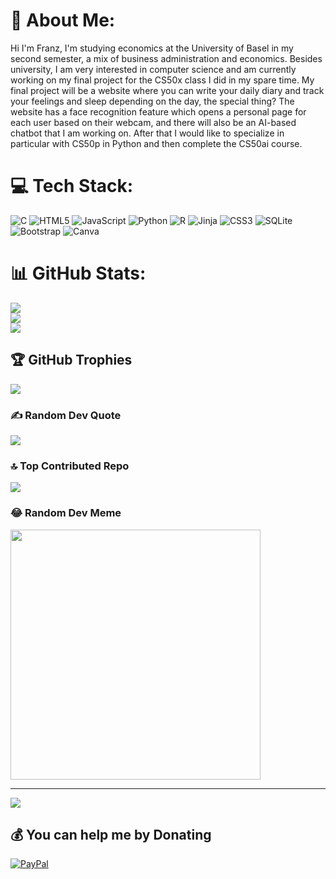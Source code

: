 # 💫 About Me:
Hi I'm Franz, I'm studying economics at the University of Basel in my second semester, a mix of business administration and economics. Besides university, I am very interested in computer science and am currently working on my final project for the CS50x class I did in my spare time. My final project will be a website where you can write your daily diary and track your feelings and sleep depending on the day, the special thing? The website has a face recognition feature which opens a personal page for each user based on their webcam, and there will also be an AI-based chatbot that I am working on. After that I would like to specialize in particular with CS50p in Python and then complete the CS50ai course.


# 💻 Tech Stack:
![C](https://img.shields.io/badge/c-%2300599C.svg?style=for-the-badge&logo=c&logoColor=white) ![HTML5](https://img.shields.io/badge/html5-%23E34F26.svg?style=for-the-badge&logo=html5&logoColor=white) ![JavaScript](https://img.shields.io/badge/javascript-%23323330.svg?style=for-the-badge&logo=javascript&logoColor=%23F7DF1E) ![Python](https://img.shields.io/badge/python-3670A0?style=for-the-badge&logo=python&logoColor=ffdd54) ![R](https://img.shields.io/badge/r-%23276DC3.svg?style=for-the-badge&logo=r&logoColor=white) ![Jinja](https://img.shields.io/badge/jinja-white.svg?style=for-the-badge&logo=jinja&logoColor=black) ![CSS3](https://img.shields.io/badge/css3-%231572B6.svg?style=for-the-badge&logo=css3&logoColor=white) ![SQLite](https://img.shields.io/badge/sqlite-%2307405e.svg?style=for-the-badge&logo=sqlite&logoColor=white) ![Bootstrap](https://img.shields.io/badge/bootstrap-%238511FA.svg?style=for-the-badge&logo=bootstrap&logoColor=white) ![Canva](https://img.shields.io/badge/Canva-%2300C4CC.svg?style=for-the-badge&logo=Canva&logoColor=white)
# 📊 GitHub Stats:
![](https://github-readme-stats.vercel.app/api?username=BadOOOFra&theme=gotham&hide_border=false&include_all_commits=false&count_private=false)<br/>
![](https://github-readme-streak-stats.herokuapp.com/?user=BadOOOFra&theme=gotham&hide_border=false)<br/>
![](https://github-readme-stats.vercel.app/api/top-langs/?username=BadOOOFra&theme=gotham&hide_border=false&include_all_commits=false&count_private=false&layout=compact)

## 🏆 GitHub Trophies
![](https://github-profile-trophy.vercel.app/?username=BadOOOFra&theme=discord&no-frame=false&no-bg=true&margin-w=4)

### ✍️ Random Dev Quote
![](https://quotes-github-readme.vercel.app/api?type=horizontal&theme=tokyonight)

### 🔝 Top Contributed Repo
![](https://github-contributor-stats.vercel.app/api?username=BadOOOFra&limit=5&theme=dark&combine_all_yearly_contributions=true)

### 😂 Random Dev Meme
<img src='https://randommeme-five.vercel.app/' style="height: 400px;"/>

---
[![](https://visitcount.itsvg.in/api?id=BadOOOFra&icon=0&color=0)](https://visitcount.itsvg.in)

  ## 💰 You can help me by Donating
  [![PayPal](https://img.shields.io/badge/PayPal-00457C?style=for-the-badge&logo=paypal&logoColor=white)](https://paypal.me/@FranzTriebe) 

  
<!-- Proudly created with GPRM ( https://gprm.itsvg.in ) -->
